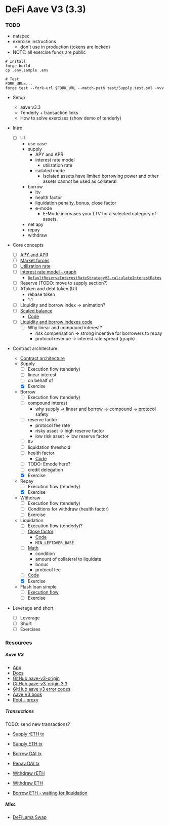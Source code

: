 # DeFi Aave V3 (3.3)

### TODO

- natspec
- exercise instructions
  - don't use in production (tokens are locked)
- NOTE: all exercise funcs are public

```shell
# Install
forge build
cp .env.sample .env

# Test
FORK_URL=...
forge test --fork-url $FORK_URL --match-path test/Supply.test.sol -vvv
```

- Setup

  - aave v3.3
  - Tenderly + transaction links
  - How to solve exercises (show demo of tenderly)

- Intro
  - [ ] UI
    - use case
    - supply
      - APY and APR
      - interest rate model
        - utilization rate
      - isolated mode
        - Isolated assets have limited borrowing power and other assets cannot be used as collateral.
    - borrow
      - ltv
      - health factor
      - liquidation penalty, bonus, close factor
      - e-mode
        - E-Mode increases your LTV for a selected category of assets.
    - net apy
    - repay
    - withdraw
- Core concepts
  - [ ] [APY and APR](./notes/apr-apy.png)
  - [ ] [Market forces](./notes/market-forces.png)
  - [ ] [Utilization rate](./notes/utilization-rate.png)
  - [ ] [Interest rate model - graph](https://www.desmos.com/calculator/2pfuulkndt)
    - [`DefaultReserveInterestRateStrategyV2.calculateInterestRates`](https://github.com/aave-dao/aave-v3-origin/blob/5431379f8beb4d7128c84a81ced3917d856efa84/src/contracts/misc/DefaultReserveInterestRateStrategyV2.sol#L125-L177)
  - [ ] Reserve (TODO: move to supply section?)
  - [ ] AToken and debt token (UI)
    - rebase token
    - 1:1
  - [ ] Liquidity and borrow index -> animation?
  - [ ] [Scaled balance](./notes/scaled-balance.png)
    - [Code](https://github.com/aave-dao/aave-v3-origin/blob/5431379f8beb4d7128c84a81ced3917d856efa84/src/contracts/protocol/tokenization/base/ScaledBalanceTokenBase.sol#L66-L120)
  - [ ] [Liquidity and borrow indexes code](./notes/liquidity-index.md)
    - [ ] Why linear and compound interest?
      - risk compensation -> strong incentive for borrowers to repay
      - protocol revenue -> interest rate spread (graph)
- Contract architecture
  - [Contract architecture](./notes/arc.png)
  - Supply
    - [ ] Execution flow (tenderly)
    - [ ] linear interest
    - [ ] on behalf of
    - [x] Exercise
  - Borrow
    - [ ] Execution flow (tenderly)
    - [ ] compound interest
      - why supply -> linear and borrow -> compound -> protocol safety
    - [ ] reserve factor
      - protocol fee rate
      - risky asset -> high reserve factor
      - low risk asset -> low reserve factor
    - [ ] ltv
    - [ ] liquidation threshold
    - [ ] health factor
      - [Code](https://github.com/aave-dao/aave-v3-origin/blob/5431379f8beb4d7128c84a81ced3917d856efa84/src/contracts/protocol/libraries/logic/GenericLogic.sol#L63-L183)
    - [ ] TODO: Emode here?
    - [ ] credit delegation
    - [x] Exercise
  - Repay
    - [ ] Execution flow (tenderly)
    - [x] Exercise
  - Withdraw
    - [ ] Execution flow (tenderly)
    - [ ] Conditions for withdraw (health factor)
    - [ ] Exercise
  - Liquidation
    - [ ] Execution flow (tenderly)?
    - [ ] [Close factor](./notes/close-factor.png)
      - [Code](./notes/liquidation.md)
      - `MIN_LEFTOVER_BASE`
    - [ ] [Math](./notes/liquidation.png)
      - condition
      - amount of collateral to liquidate
      - bonus
      - protocol fee
    - [ ] [Code](./notes/liquidation.md)
    - [x] Exercise
  - Flash loan simple
    - [ ] [Execution flow](./notes/flash-loan.md)
    - [ ] Exercise
- Leverage and short
  - [ ] Leverage
  - [ ] Short
  - [ ] Exercises

### Resources

##### Aave V3

- [App](https://app.aave.com/)
- [Docs](https://aave.com/docs)
- [GitHub aave-v3-origin](https://github.com/aave-dao/aave-v3-origin)
- [GitHub aave-v3-origin 3.3](https://github.com/aave-dao/aave-v3-origin/tree/v3.3.0)
- [GitHub aave v3 error codes](https://github.com/aave/aave-v3-core/blob/master/contracts/protocol/libraries/helpers/Errors.sol)
- [Aave V3 book](https://calnix.gitbook.io/aave-book)
- [Pool - proxy](https://etherscan.io/address/0x87870Bca3F3fD6335C3F4ce8392D69350B4fA4E2)

##### Transactions

TODO: send new transactions?

- [Supply rETH tx](https://etherscan.io/tx/0xc1120138b3aa3dc6a49ef7e84ecd17530c273e2442f83e47025d819d9a700743)
- [Supply ETH tx](https://etherscan.io/tx/0x21de14e5c58b9431a70b780893d01f0b82f07a0495d851d97fc0e85c64887610)
- [Borrow DAI tx](https://etherscan.io/tx/0x5e4deab9462bec720f883522d306ec306959cb3ae1ec2eaf0d55477eed01b5a4)
- [Repay DAI tx](https://etherscan.io/tx/0x1145e9815060164ef9234bdbc6d88db97ac5dda7b1e30732dc981145604e0373)
- [Withdraw rETH](https://etherscan.io/tx/0x7442ab56bfe90a189516f44846b93d25aa0dde3bbfba935429ac561ab34bc575)
- [Withdraw ETH](https://etherscan.io/tx/0x748e56cfaa10b6d629bd06badfdf83b337956e640523bbb1805901e11915c517)

- [Borrow ETH - waiting for liquidation](https://etherscan.io/tx/0xfe4b17b089b50bf9c2b00561061b4205e72bf9695c63e7fde31d54f299b9392f)

##### Misc

- [DeFiLama Swap](https://swap.defillama.com/)
